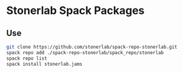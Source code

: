 # Stonerlab Spack Packages

## Use
```bash
git clone https://github.com/stonerlab/spack-repo-stonerlab.git
spack repo add ./spack-repo-stonerlab/spack_repo/stonerlab
spack repo list
spack install stonerlab.jams
